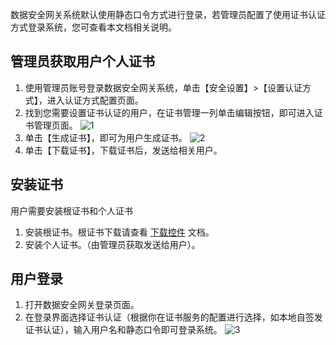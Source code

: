 数据安全网关系统默认使用静态口令方式进行登录，若管理员配置了使用证书认证方式登录系统，您可查看本文档相关说明。



## 管理员获取用户个人证书
1. 使用管理员账号登录数据安全网关系统，单击【安全设置】>【设置认证方式】，进入认证方式配置页面。
2. 找到您需要设置证书认证的用户，在证书管理一列单击编辑按钮，即可进入证书管理页面。
![1](https://main.qcloudimg.com/raw/04a312768fd39a513822119abc1d83a7.png)
3. 单击【生成证书】，即可为用户生成证书。
![2](https://main.qcloudimg.com/raw/8ced62167c00d78113f4d64d77acbf05.png)
4. 单击【下载证书】，下载证书后，发送给相关用户。

## 安装证书
用户需要安装根证书和个人证书
1. 安装根证书。根证书下载请查看 [下载控件](https://cloud.tencent.com/document/product/1025/32034) 文档。
2. 安装个人证书。（由管理员获取发送给用户）。

## 用户登录
1. 打开数据安全网关登录页面。
2. 在登录界面选择证书认证（根据你在证书服务的配置进行选择，如本地自签发证书认证），输入用户名和静态口令即可登录系统。
![3](https://main.qcloudimg.com/raw/13f162cbbea9c0ed3895907f51ba6e2a.png)

